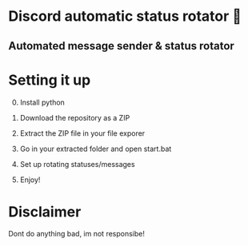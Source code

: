# Discord automatic status rotator 🤖  

## Automated message sender & status rotator   
 
# Setting it up

0. Install python
1. Download the repository as a ZIP 
2. Extract the ZIP file in your file exporer 
3. Go in your extracted folder and open start.bat  
4. Set up rotating statuses/messages  
   
5. Enjoy!

# Disclaimer

Dont do anything bad, im not responsibe!